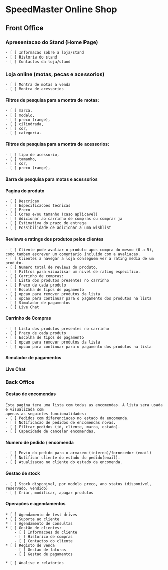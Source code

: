 # SpeedMaster Online Shop


## Front Office

### Apresentacao do Stand (Home Page)
    - [ ] Informacao sobre a loja/stand
    - [ ] Historia do stand
    - [ ] Contactos da loja/stand

### Loja online (motas, pecas e acessorios)
    - [ ] Montra de motas a venda
    - [ ] Montra de acessorios

#### Filtros de pesquisa para a montra de motas:
    - [ ] marca,
    - [ ] modelo,
    - [ ] preco (range),
    - [ ] cilindrada,
    - [ ] cor,
    - [ ] categoria.

#### Filtros de pesquisa para a montra de acessorios:
    - [ ] tipo de acessorio,
    - [ ] tamanho,
    - [ ] cor,
    - [ ] preco (range),

#### Barra de pesquisa para motas e acessorios

#### Pagina do produto
    - [ ] Descricao
    - [ ] Especificacoes tecnicas
    - [ ] Preco
    - [ ] Cores e/ou tamanho (caso aplicavel)
    - [ ] Adicionar ao carrinho de compras ou comprar ja
    - [ ] Estimativa do prazo de entrega
    - [ ] Possibilidade de adicionar a uma wishlist

#### Reviews e ratings dos produtos pelos clientes
    - [ ] Cliente pode avaliar o produto apos compra do mesmo (0 a 5), como tambem escrever um comentario incluido com a avaliacao.
    - [ ] Clientes a navegar a loja conseguem ver a rating media de um produto.
    - [ ] Numero total de reviews do produto.
    - [ ] Filtros para vizualisar um nıvel de rating especıfico.
    - [ ] Carrinho de compras:
    - [ ] Lista dos produtos presentes no carrinho
    - [ ] Preco de cada produto
    - [ ] Escolha de tipos de pagamento
    - [ ] opcao para remover produtos da lista
    - [ ] opcao para continuar para o pagamento dos produtos na lista
    - [ ] Simulador de pagamentos
    - [ ] Live Chat

#### Carrinho de Compras
    - [ ] Lista dos produtos presentes no carrinho
    - [ ] Preco de cada produto
    - [ ] Escolha de tipos de pagamento
    - [ ] opcao para remover produtos da lista
    - [ ] opcao para continuar para o pagamento dos produtos na lista

#### Simulador de pagamentos
#### Live Chat


### Back Office

#### Gestao de encomendas
    Esta pagina tera uma lista com todas as encomendas. A lista sera usada e visualizada com
    apenas as seguintes funcionalidades:
    - [ ] Pedidos com diferenciacao no estado da encomenda.
    - [ ] Notificacao de pedidos de encomendas novas.
    - [ ] Filtrar pedidos (id, cliente, marca, estado).
    - [ ] Capacidade de cancelar encomendas.

#### Numero de pedido / encomenda
    - [ ] Envio do pedido para o armazem (interno)/fornecedor (email)
    - [ ] Notificar cliente do estado do pedido(email).
    - [ ] Atualizacao no cliente do estado da encomenda.

#### Gestao de stock
    - [ ] Stock disponivel, por modelo preco, ano status (disponivel, reservado, vendido)
    - [ ] Criar, modificar, apagar produtos

#### Operações e agendamentos
    * [ ] Agendamento de test drives
    * [ ] Suporte ao cliente
    * [ ] Agendamento de consultas
    * [ ] Gestão de clientes:
        - [ ] Informacoes do cliente
        - [ ] Historico de compras
        - [ ] Contactos do cliente
    * [ ] Registo de venda
        - [ ] Gestao de faturas
        - [ ] Gestao de pagamentos

    * [ ] Analise e relatorios
